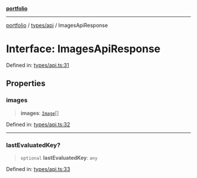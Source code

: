 [**portfolio**](../../../README.md)

***

[portfolio](../../../modules.md) / [types/api](../README.md) / ImagesApiResponse

# Interface: ImagesApiResponse

Defined in: [types/api.ts:31](https://github.com/tnorlund/Portfolio/blob/dc88d24f14a4a01a7ec0eb234c18ceca99de74b9/portfolio/types/api.ts#L31)

## Properties

### images

> **images**: [`Image`](Image.md)[]

Defined in: [types/api.ts:32](https://github.com/tnorlund/Portfolio/blob/dc88d24f14a4a01a7ec0eb234c18ceca99de74b9/portfolio/types/api.ts#L32)

***

### lastEvaluatedKey?

> `optional` **lastEvaluatedKey**: `any`

Defined in: [types/api.ts:33](https://github.com/tnorlund/Portfolio/blob/dc88d24f14a4a01a7ec0eb234c18ceca99de74b9/portfolio/types/api.ts#L33)
